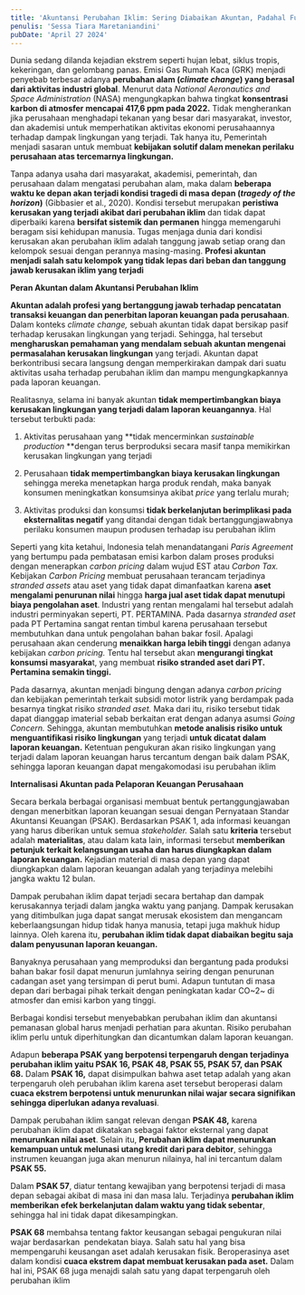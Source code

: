 ```yaml
---
title: 'Akuntansi Perubahan Iklim: Sering Diabaikan Akuntan, Padahal Fungsinya Nyata untuk Alam'
penulis: 'Sessa Tiara Maretaniandini'
pubDate: 'April 27 2024'
---
```


Dunia sedang dilanda kejadian ekstrem seperti hujan lebat, siklus tropis, kekeringan, dan gelombang panas. Emisi Gas Rumah Kaca (GRK) menjadi penyebab terbesar adanya **perubahan alam (*climate change*) yang berasal dari aktivitas industri global**. Menurut data *National Aeronautics and Space Administration* (NASA) mengungkapkan bahwa tingkat **konsentrasi karbon di atmosfer mencapai 417,6 ppm pada 2022.** Tidak mengherankan jika perusahaan menghadapi tekanan yang besar dari masyarakat, investor, dan akademisi untuk memperhatikan aktivitas ekonomi perusahaannya terhadap dampak lingkungan yang terjadi. Tak hanya itu, Pemerintah menjadi sasaran untuk membuat **kebijakan solutif dalam menekan perilaku perusahaan atas tercemarnya lingkungan.**

Tanpa adanya usaha dari masyarakat, akademisi, pemerintah, dan perusahaan dalam mengatasi perubahan alam, maka dalam **beberapa waktu ke depan akan terjadi kondisi tragedi di masa depan (*tragedy of the horizon*)** (Gibbasier et al., 2020). Kondisi tersebut merupakan **peristiwa kerusakan yang terjadi akibat dari perubahan iklim** dan tidak dapat diperbaiki karena **bersifat sistemik dan permanen** hingga memengaruhi beragam sisi kehidupan manusia. Tugas menjaga dunia dari kondisi kerusakan akan perubahan iklim adalah tanggung jawab setiap orang dan kelompok sesuai dengan perannya masing-masing. **Profesi akuntan menjadi salah satu kelompok yang tidak lepas dari beban dan tanggung jawab kerusakan iklim yang terjadi**

**Peran Akuntan dalam Akuntansi Perubahan Iklim**

**Akuntan adalah profesi yang bertanggung jawab terhadap pencatatan transaksi keuangan dan penerbitan laporan keuangan pada perusahaan**. Dalam konteks *climate change,* sebuah akuntan tidak dapat bersikap pasif terhadap kerusakan lingkungan yang terjadi. Sehingga, hal tersebut **mengharuskan pemahaman yang mendalam sebuah akuntan mengenai permasalahan kerusakan lingkungan** yang terjadi. Akuntan dapat berkontribusi secara langsung dengan memperkirakan dampak dari suatu aktivitas usaha terhadap perubahan iklim dan mampu mengungkapkannya pada laporan keuangan.

Realitasnya, selama ini banyak akuntan **tidak mempertimbangkan biaya kerusakan lingkungan yang terjadi dalam laporan keuangannya**. Hal tersebut terbukti pada:

1) Aktivitas perusahaan yang **tidak mencerminkan *sustainable production* **dengan terus berproduksi secara masif tanpa memikirkan kerusakan lingkungan yang terjadi

2) Perusahaan **tidak mempertimbangkan biaya kerusakan lingkungan** sehingga mereka menetapkan harga produk rendah, maka banyak konsumen meningkatkan konsumsinya akibat *price* yang terlalu murah;

3) Aktivitas produksi dan konsumsi **tidak berkelanjutan berimplikasi pada eksternalitas negatif** yang ditandai dengan tidak bertanggungjawabnya perilaku konsumen maupun produsen terhadap isu perubahan iklim

Seperti yang kita ketahui, Indonesia telah menandatangani *Paris Agreement* yang bertumpu pada pembatasan emisi karbon dalam proses produksi dengan menerapkan *carbon pricing* dalam wujud EST atau *Carbon Tax.* Kebijakan *Carbon Pricing* membuat perusahaan terancam terjadinya *stranded assets* atau aset yang tidak dapat dimanfaatkan karena **aset mengalami penurunan nilai** hingga **harga jual aset tidak dapat menutupi biaya pengolahan aset**. Industri yang rentan mengalami hal tersebut adalah industri perminyakan seperti, PT. PERTAMINA. Pada dasarnya *stranded aset* pada PT Pertamina sangat rentan timbul karena perusahaan tersebut membutuhkan dana untuk pengolahan bahan bakar fosil. Apalagi perusahaan akan cenderung **menaikkan harga lebih tinggi** dengan adanya kebijakan *carbon pricing.* Tentu hal tersebut akan **mengurangi tingkat konsumsi masyaraka**t, yang membuat **risiko stranded aset dari PT. Pertamina semakin tinggi.**

Pada dasarnya, akuntan menjadi bingung dengan adanya *carbon pricing* dan kebijakan pemerintah terkait subsidi motor listrik yang berdampak pada besarnya tingkat risiko *stranded aset.* Maka dari itu, risiko tersebut tidak dapat dianggap imaterial sebab berkaitan erat dengan adanya asumsi *Going Concern.* Sehingga, akuntan membutuhkan **metode analisis risiko untuk menguantifikasi risiko lingkungan** yang terjadi **untuk dicatat dalam laporan keuangan.** Ketentuan pengukuran akan risiko lingkungan yang terjadi dalam laporan keuangan harus tercantum dengan baik dalam PSAK, sehingga laporan keuangan dapat mengakomodasi isu perubahan iklim

**Internalisasi Akuntan pada Pelaporan Keuangan Perusahaan**

Secara berkala berbagai organisasi membuat bentuk pertanggungjawaban dengan menerbitkan laporan keuangan sesuai dengan Pernyataan Standar Akuntansi Keuangan (PSAK). Berdasarkan PSAK 1, ada informasi keuangan yang harus diberikan untuk semua *stakeholder.* Salah satu **kriteria** tersebut adalah **materialitas**, atau dalam kata lain, informasi tersebut **memberikan petunjuk terkait kelangsungan usaha dan harus diungkapkan dalam laporan keuangan.** Kejadian material di masa depan yang dapat diungkapkan dalam laporan keuangan adalah yang terjadinya melebihi jangka waktu 12 bulan.

Dampak perubahan iklim dapat terjadi secara bertahap dan dampak kerusakannya terjadi dalam jangka waktu yang panjang. Dampak kerusakan yang ditimbulkan juga dapat sangat merusak ekosistem dan mengancam keberlaangsungan hidup tidak hanya manusia, tetapi juga makhuk hidup lainnya. Oleh karena itu, **perubahan iklim tidak dapat diabaikan begitu saja dalam penyusunan laporan keuangan.**

Banyaknya perusahaan yang memproduksi dan bergantung pada produksi bahan bakar fosil dapat menurun jumlahnya seiring dengan penurunan cadangan aset yang tersimpan di perut bumi. Adapun tuntutan di masa depan dari berbagai pihak terkait dengan peningkatan kadar CO~2~ di atmosfer dan emisi karbon yang tinggi.

Berbagai kondisi tersebut menyebabkan perubahan iklim dan akuntansi pemanasan global harus menjadi perhatian para akuntan. Risiko perubahan iklim perlu untuk diperhitungkan dan dicantumkan dalam laporan keuangan.

Adapun **beberapa PSAK yang berpotensi terpengaruh dengan terjadinya perubahan iklim yaitu PSAK 16, PSAK 48, PSAK 55, PSAK 57, dan PSAK 68.** Dalam **PSAK 16,** dapat disimpulkan bahwa aset tetap adalah yang akan terpengaruh oleh perubahan iklim karena aset tersebut beroperasi dalam **cuaca ekstrem berpotensi untuk menurunkan nilai wajar secara signifikan sehingga diperlukan adanya revaluasi**.

Dampak perubahan iklim sangat relevan dengan **PSAK 48,** karena perubahan iklim dapat dikatakan sebagai faktor eksternal yang dapat **menurunkan nilai aset**. Selain itu, **Perubahan iklim dapat menurunkan kemampuan untuk melunasi utang kredit dari para debitor**, sehingga instrumen keuangan juga akan menurun nilainya, hal ini tercantum dalam **PSAK 55.**

Dalam **PSAK 57**, diatur tentang kewajiban yang berpotensi terjadi di masa depan sebagai akibat di masa ini dan masa lalu. Terjadinya **perubahan iklim memberikan efek berkelanjutan dalam waktu yang tidak sebentar**, sehingga hal ini tidak dapat dikesampingkan.

**PSAK 68** membahsa tentang faktor keusangan sebagai pengukuran nilai wajar berdasarkan  pendekatan biaya. Salah satu hal yang bisa mempengaruhi keusangan aset adalah kerusakan fisik. Beroperasinya aset dalam kondisi **cuaca ekstrem dapat membuat kerusakan pada aset.** Dalam hal ini, PSAK 68 juga menajdi salah satu yang dapat terpengaruh oleh perubahan iklim